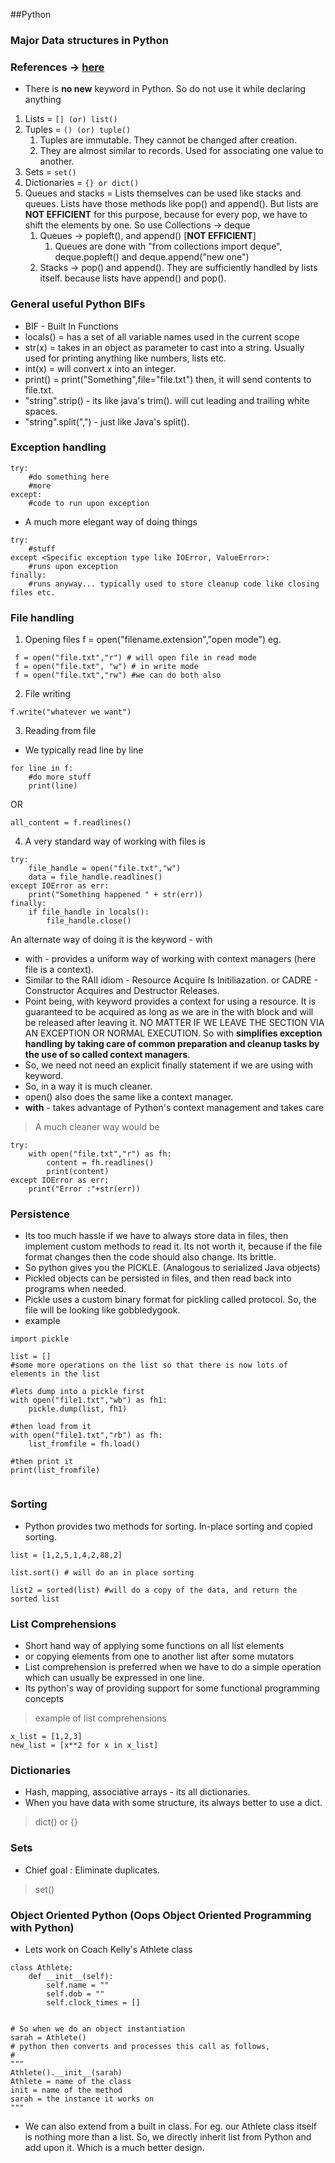 ##Python

### Major Data structures in Python

### References -> [here](https://docs.python.org/3/tutorial/datastructures.html)

* There is **no new** keyword in Python. So do not use it while declaring anything

1. Lists  = `[] (or) list()`
2. Tuples = `() (or) tuple()`
	1. Tuples are immutable. They cannot be changed after creation.
	2. They are almost similar to records. Used for associating one value to another.
3. Sets  = `set()`
4. Dictionaries = `{} or dict()`
5. Queues and stacks = Lists themselves can be used like stacks and queues. Lists have those methods like pop() and append(). But lists are **NOT EFFICIENT** for this purpose, because for every pop, we have to shift the elements by one. So use Collections -> deque
	1. Queues -> popleft(), and append() [**NOT EFFICIENT**]
		1. Queues are done with "from collections import deque",
		deque.popleft() and deque.append("new one")
	2. Stacks -> pop() and append(). They are sufficiently handled by lists itself. because lists have append() and pop().

### General useful Python BIFs
* BIF - Built In Functions
* locals() = has a set of all variable names used in the current scope
* str(x) = takes in an object as parameter to cast into a string. Usually used for printing anything like numbers, lists etc.
* int(x) = will convert x into an integer. 
* print() = print("Something",file="file.txt") then, it will send contents to file.txt.
* "string".strip() - its like java's trim(). will cut leading and trailing white spaces.
* "string".split(",") - just like Java's split().

### Exception handling

```
try:
	#do something here
	#more
except:
	#code to run upon exception
```
* A much more elegant way of doing things

```
try:
	#stuff
except <Specific exception type like IOError, ValueError>:
	#runs upon exception
finally:
	#runs anyway... typically used to store cleanup code like closing files etc.
```


### File handling
1. Opening files f = open("filename.extension","open mode")
eg.
```
 f = open("file.txt","r") # will open file in read mode
 f = open("file.txt", "w") # in write mode
 f = open("file.txt","rw") #we can do both also
 ```
2. File writing

```
f.write("whatever we want")
```

3. Reading from file
* We typically read line by line

```
for line in f:
	#do more stuff
	print(line)
```
OR
```
all_content = f.readlines()
```

4. A very standard way of working with files is

```
try:
	file_handle = open("file.txt","w")
	data = file_handle.readlines()
except IOError as err:
	print("Something happened " + str(err))
finally:
	if file_handle in locals():
		file_handle.close()
```

An alternate way of doing it is the keyword - with
* with - provides a uniform way of working with context managers (here file is a context).
* Similar to the RAII idiom - Resource Acquire Is Initiliazation. or CADRE - Constructor Acquires and Destructor Releases.
* Point being, with keyword provides a context for using a resource. It is guaranteed to be acquired as long as we are in the with block and will be released after leaving it. NO MATTER IF WE LEAVE THE SECTION VIA AN EXCEPTION OR NORMAL EXECUTION. So with **simplifies exception handling by taking care of common preparation and cleanup tasks by the use of so called context managers**.
* So, we need not need an explicit finally statement if we are using with keyword.
* So, in a way it is much cleaner.
* open() also does the same like a context manager.
* **with** - takes advantage of Python's context management and takes care
> A much cleaner way would be
```
try:
	with open("file.txt","r") as fh:
		content = fh.readlines()
		print(content)
except IOError as err:
	print("Error :"+str(err))
```

### Persistence

* Its too much hassle if we have to always store data in files, then implement custom methods to read it. Its not worth it, because if the file format changes then the code should also change. Its brittle.
* So python gives you the PICKLE. (Analogous to serialized Java objects)
* Pickled objects can be persisted in files, and then read back into programs when needed.
* Pickle uses a custom binary format for pickling called protocol. So, the file will be looking like gobbledygook.
* example
```
import pickle

list = []
#some more operations on the list so that there is now lots of elements in the list

#lets dump into a pickle first
with open("file1.txt","wb") as fh1:
	pickle.dump(list, fh1)
	
#then load from it
with open("file1.txt","rb") as fh:
	list_fromfile = fh.load()

#then print it
print(list_fromfile)


```

### Sorting
* Python provides two methods for sorting. In-place sorting and copied sorting.
```
list = [1,2,5,1,4,2,88,2]

list.sort() # will do an in place sorting

list2 = sorted(list) #will do a copy of the data, and return the sorted list

```


### List Comprehensions
* Short hand way of applying some functions on all list elements
* or copying elements from one to another list after some mutators
* List comprehension is preferred when we have to do a simple operation which can usually be expressed in one line.
* Its python's way of providing support for some functional programming concepts

> example of list comprehensions
```
x_list = [1,2,3]
new_list = [x**2 for x in x_list]
```


### Dictionaries
* Hash, mapping, associative arrays - its all dictionaries.
* When you have data with some structure, its always better to use a dict.
> dict() or {}

### Sets
* Chief goal : Eliminate duplicates.
> set()


### Object Oriented Python (Oops Object Oriented Programming with Python)

* Lets work on Coach Kelly's Athlete class

```
class Athlete:
	def __init__(self):
		self.name = ""
		self.dob = ""
		self.clock_times = []


# So when we do an object instantiation
sarah = Athlete()
# python then converts and processes this call as follows,
# 
"""
Athlete().__init__(sarah)
Athlete = name of the class
init = name of the method
sarah = the instance it works on
"""
```

* We can also extend from a built in class. For eg. our Athlete class itself is nothing more than a list. So, we directly inherit list from Python and add upon it. Which is a much better design.